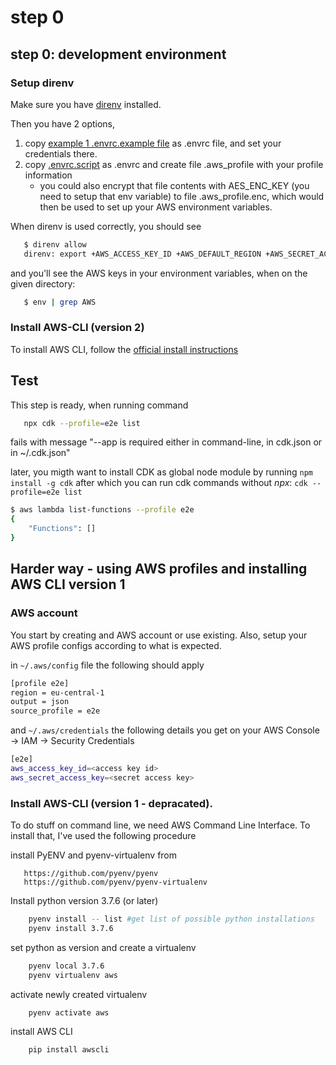 # step 0

## step 0: development environment

### Setup direnv

Make sure you have [direnv](https://direnv.net/) installed.

Then you have 2 options, 
   1)  copy [example 1 .envrc.example file](./.envrc.example) as .envrc file, and set your credentials there.
   2)  copy [.envrc.script](./.envrc.script) as .envrc and create file .aws_profile with your profile information
       * you could also encrypt that file contents with AES_ENC_KEY (you need to setup that env variable) to file 
       .aws_profile.enc, which would then be used to set up your AWS environment variables.   

When direnv is used correctly,  you should see

```bash
   $ direnv allow
   direnv: export +AWS_ACCESS_KEY_ID +AWS_DEFAULT_REGION +AWS_SECRET_ACCESS_KEY +AWS_SESSION_TOKEN_DURATION
```
and you'll see the AWS keys in your environment variables, when on the given directory:

```bash
   $ env | grep AWS
```

### Install AWS-CLI (version 2)

To install AWS CLI, follow the [official install instructions](https://docs.aws.amazon.com/cli/latest/userguide/install-cliv2.html)

## Test

This step is ready, when running command 
```bash
   npx cdk --profile=e2e list
```
fails with  message "--app is required either in command-line, in cdk.json or in ~/.cdk.json"

later, you migth want to install CDK as global node module by running `npm install -g cdk` after which you can run cdk commands without _npx_: `cdk --profile=e2e list`

```bash
$ aws lambda list-functions --profile e2e
{
    "Functions": []
}
```

## Harder way - using AWS profiles and installing AWS CLI version 1

### AWS account

You start by creating and AWS account or use existing. 
Also, setup your AWS profile configs according to what is expected. 

in `~/.aws/config` file the following should apply
```bash
[profile e2e]
region = eu-central-1
output = json
source_profile = e2e
```

and `~/.aws/credentials`
the following details you get on your AWS Console -> IAM -> Security Credentials
```bash
[e2e]
aws_access_key_id=<access key id>
aws_secret_access_key=<secret access key>
```


### Install AWS-CLI (version 1 - depracated). 

To do stuff on command line, we need AWS Command Line Interface. To install that, I've used the following procedure 

install PyENV and pyenv-virtualenv from 

``` 
   https://github.com/pyenv/pyenv 
   https://github.com/pyenv/pyenv-virtualenv
```

Install python version 3.7.6 (or later)

``` bash 
    pyenv install -- list #get list of possible python installations
    pyenv install 3.7.6
```

set python as version and create a virtualenv
```bash 
    pyenv local 3.7.6
    pyenv virtualenv aws
```
activate newly created virtualenv
```bash
    pyenv activate aws
```

install AWS CLI

```bash
    pip install awscli
```

